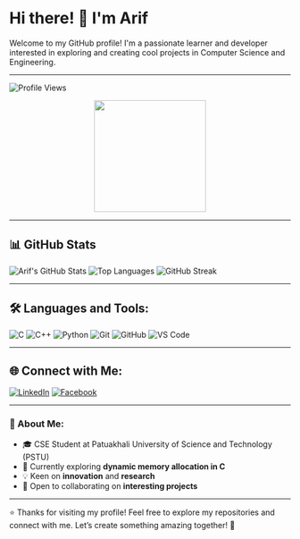 # Hi there! 👋 I'm Arif

Welcome to my GitHub profile! I'm a passionate learner and developer interested in exploring and creating cool projects in Computer Science and Engineering.

---

![Profile Views](https://komarev.com/ghpvc/?username=arif-z04&color=blue)

<div align="center">
  <img src="https://media.giphy.com/media/M9gbBd9nbDrOTu1Mqx/giphy.gif" width="200"/>
</div>

---

## 📊 GitHub Stats

![Arif's GitHub Stats](https://github-readme-stats.vercel.app/api?username=arif-z04&show_icons=true&theme=radical)
![Top Languages](https://github-readme-stats.vercel.app/api/top-langs/?username=arif-z04&layout=compact&theme=radical)
![GitHub Streak](https://streak-stats.demolab.com/?user=arif-z04&theme=radical)

---

## 🛠️ Languages and Tools:

![C](https://img.shields.io/badge/-C-00599C?style=flat&logo=c)
![C++](https://img.shields.io/badge/-C++-00599C?style=flat&logo=cplusplus)
![Python](https://img.shields.io/badge/-Python-3776AB?style=flat&logo=python)
![Git](https://img.shields.io/badge/-Git-F05032?style=flat&logo=git)
![GitHub](https://img.shields.io/badge/-GitHub-181717?style=flat&logo=github)
![VS Code](https://img.shields.io/badge/-VS%20Code-007ACC?style=flat&logo=visual-studio-code)

---

## 🌐 Connect with Me:

[![LinkedIn](https://img.shields.io/badge/LinkedIn-blue?style=flat&logo=linkedin)](https://www.linkedin.com/in/smarifuzzaman04/)
[![Facebook](https://img.shields.io/badge/Facebook-1877F2?style=flat&logo=facebook&logoColor=white)](https://www.facebook.com/arif.uz.zaman2003)

---

### 🚀 About Me:

- 🎓 CSE Student at Patuakhali University of Science and Technology (PSTU)
- 🌱 Currently exploring **dynamic memory allocation in C**
- 💡 Keen on **innovation** and **research**
- 🤝 Open to collaborating on **interesting projects**

---

⭐️ Thanks for visiting my profile! Feel free to explore my repositories and connect with me. Let’s create something amazing together! 🚀
